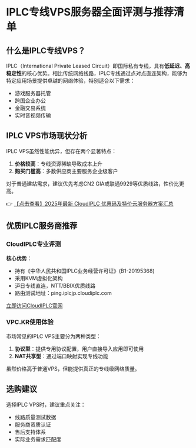 # IPLC专线VPS服务器全面评测与推荐清单

## 什么是IPLC专线VPS？

IPLC（International Private Leased Circuit）即国际私有专线，具有**低延迟、高稳定性**的核心优势。相比传统网络线路，IPLC专线通过点对点直连架构，能够为特定应用场景提供卓越的网络体验，特别适合以下需求：

- 游戏服务器托管
- 跨国企业办公
- 金融交易系统
- 实时音视频传输

## IPLC VPS市场现状分析

IPLC VPS虽然性能优异，但存在两个显著特点：

1. **价格较高**：专线资源稀缺导致成本上升
2. **购买门槛高**：多数供应商主要服务企业级客户

对于普通建站需求，建议优先考虑CN2 GIA或联通9929等优质线路，性价比更高。

👉 [【点击查看】2025年最新 CloudIPLC 优惠码及特价云服务器方案汇总](https://bit.ly/cloudiplc)

## 优质IPLC服务商推荐

### CloudIPLC专业评测

**核心优势**：
- 持有《中华人民共和国IPLC业务经营许可证》(B1-20195368)
- 采用KVM虚拟化架构
- 沪日专线直连，NTT/BBIX优质线路
- 路由测试地址：ping.iplcjp.cloudiplc.com

[立即访问CloudIPLC官网](https://bit.ly/cloudiplc)

### VPC.KR使用体验

市场常见的IPLC VPS主要分为两种类型：

1. **协议型**：提供专用协议配置，用户直接导入应用即可使用
2. **NAT共享型**：通过端口映射实现专线功能

虽然价格高于普通VPS，但能提供真正的专线级网络质量。

## 选购建议

选择IPLC VPS时，建议重点关注：
- 线路质量测试数据
- 服务商资质认证
- 售后支持体系
- 实际业务需求匹配度